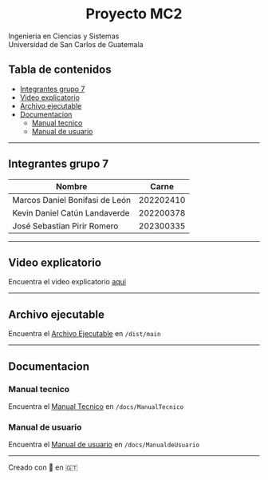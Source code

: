 <h1 align="center">Proyecto MC2</h1>

Ingenieria en Ciencias y Sistemas         
Universidad de San Carlos de Guatemala          


## Tabla de contenidos

- [Integrantes grupo 7](#integrantes-grupo-7)
- [Video explicatorio](#video-explicatorio)
- [Archivo ejecutable](#archivo-ejecutable)
- [Documentacion](#documentacion)
    - [Manual tecnico](#manual-tecnico)
    - [Manual de usuario](#manual-de-usuario)

----

## Integrantes grupo 7

|Nombre|Carne|
|---|---|
|Marcos Daniel Bonifasi de León |202202410|   
|Kevin Daniel Catún Landaverde |202200378|
|José Sebastian Pirir Romero|202300335|

----

## Video explicatorio
 Encuentra el video explicatorio [aqui](https://www.youtube.com/watch?v=oyH_mt5yERw)

----

## Archivo ejecutable

Encuentra el [Archivo Ejecutable](./dist/main/main) en `/dist/main`

----

## Documentacion

### Manual tecnico
Encuentra el [Manual Tecnico](/docs/ManualTecnico.pdf) en `/docs/ManualTecnico`

### Manual de usuario
Encuentra el [Manual de usuario](/docs/ManualdeUsuario.pdf) en `/docs/ManualdeUsuario`



------      

Creado con :blue_heart: en :guatemala: